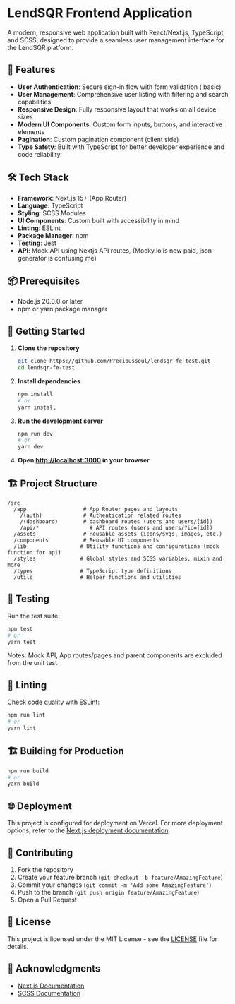 # LendSQR Frontend Application

A modern, responsive web application built with React/Next.js, TypeScript, and SCSS, designed to provide a seamless user management interface for the LendSQR platform.

## 🚀 Features

- **User Authentication**: Secure sign-in flow with form validation ( basic)
- **User Management**: Comprehensive user listing with filtering and search capabilities
- **Responsive Design**: Fully responsive layout that works on all device sizes
- **Modern UI Components**: Custom form inputs, buttons, and interactive elements
- **Pagination**: Custom pagination component (client side)
- **Type Safety**: Built with TypeScript for better developer experience and code reliability

## 🛠️ Tech Stack

- **Framework**: Next.js 15+ (App Router)
- **Language**: TypeScript
- **Styling**: SCSS Modules
- **UI Components**: Custom built with accessibility in mind
- **Linting**: ESLint
- **Package Manager**: npm
- **Testing**: Jest
- **API**: Mock API using Nextjs API routes, (Mocky.io is now paid, json-generator is confusing me)

## 📦 Prerequisites

- Node.js 20.0.0 or later
- npm or yarn package manager

## 🚀 Getting Started

1. **Clone the repository**

   ```bash
   git clone https://github.com/Precioussoul/lendsqr-fe-test.git
   cd lendsqr-fe-test
   ```

2. **Install dependencies**

   ```bash
   npm install
   # or
   yarn install
   ```

3. **Run the development server**

   ```bash
   npm run dev
   # or
   yarn dev
   ```

4. **Open [http://localhost:3000](http://localhost:3000) in your browser**

## 🏗️ Project Structure

```
/src
  /app                  # App Router pages and layouts
    /(auth)             # Authentication related routes
    /(dashboard)        # dashboard routes (users and users/[id])
    /api/*                # API routes (users and users/?id=[id])
  /assets               # Reusable assets (icons/svgs, images, etc.)
  /components           # Reusable UI components
  /lib                 # Utility functions and configurations (mock function for api)
  /styles              # Global styles and SCSS variables, mixin and more
  /types               # TypeScript type definitions
  /utils               # Helper functions and utilities
```

## 🧪 Testing

Run the test suite:

```bash
npm test
# or
yarn test
```

Notes: Mock API, App routes/pages and parent components are excluded from the unit test

## 🧹 Linting

Check code quality with ESLint:

```bash
npm run lint
# or
yarn lint
```

## 🏗️ Building for Production

```bash
npm run build
# or
yarn build
```

## 🌐 Deployment

This project is configured for deployment on Vercel. For more deployment options, refer to the [Next.js deployment documentation](https://nextjs.org/docs/app/building-your-application/deploying).

## 🤝 Contributing

1. Fork the repository
2. Create your feature branch (`git checkout -b feature/AmazingFeature`)
3. Commit your changes (`git commit -m 'Add some AmazingFeature'`)
4. Push to the branch (`git push origin feature/AmazingFeature`)
5. Open a Pull Request

## 📄 License

This project is licensed under the MIT License - see the [LICENSE](LICENSE) file for details.

## 🙏 Acknowledgments

- [Next.js Documentation](https://nextjs.org/docs)
- [SCSS Documentation](https://sass-lang.com/documentation)

